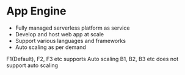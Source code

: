 # App Engine
- Fully managed serverless platform as service
- Develop and host web app at scale
- Support various languages and frameworks
- Auto scaling as per demand

F1(Default), F2, F3 etc supports Auto scaling
B1, B2, B3 etc does not support auto scaling
